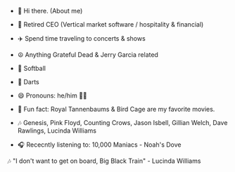 - 👋 Hi there.  (About me)
- 🤔 Retired CEO (Vertical market software / hospitality & financial)
- ✈️ Spend time traveling to concerts & shows
- ☮️ Anything Grateful Dead & Jerry Garcia related
- 🥎 Softball
- 🎯 Darts
- 😄 Pronouns: he/him 🏳️‍🌈
- 🎥 Fun fact: Royal Tannenbaums & Bird Cage are my favorite movies. 
- 🎶 Genesis, Pink Floyd, Counting Crows, Jason Isbell, Gillian Welch, Dave Rawlings, Lucinda Williams

- 🎧 Rececntly listening to:  10,000 Maniacs - Noah's Dove


🎶 "I don't want to get on board, Big Black Train" - Lucinda Williams
